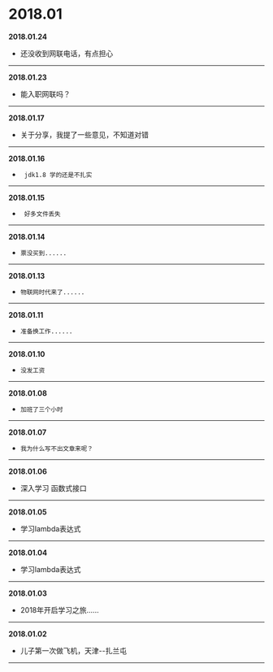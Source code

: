 # 2018.01

**2018.01.24**
*	还没收到网联电话，有点担心
---

**2018.01.23**
*	能入职网联吗？
---

**2018.01.17**
*	关于分享，我提了一些意见，不知道对错
---

**2018.01.16**
*      jdk1.8 学的还是不扎实
---

**2018.01.15**
*      好多文件丢失
---

**2018.01.14**
*     票没买到......
---

**2018.01.13**
*     物联网时代来了......
---

**2018.01.11**
*     准备换工作......
---

**2018.01.10**
*     没发工资
---

**2018.01.08**
*     加班了三个小时
---

**2018.01.07**
*     我为什么写不出文章来呢？
---

**2018.01.06**
*    深入学习 函数式接口 
---

**2018.01.05**
*    学习lambda表达式
---

**2018.01.04**
*    学习lambda表达式
---

**2018.01.03**
*   2018年开启学习之旅......
---

**2018.01.02**
*   儿子第一次做飞机，天津--扎兰屯
---
